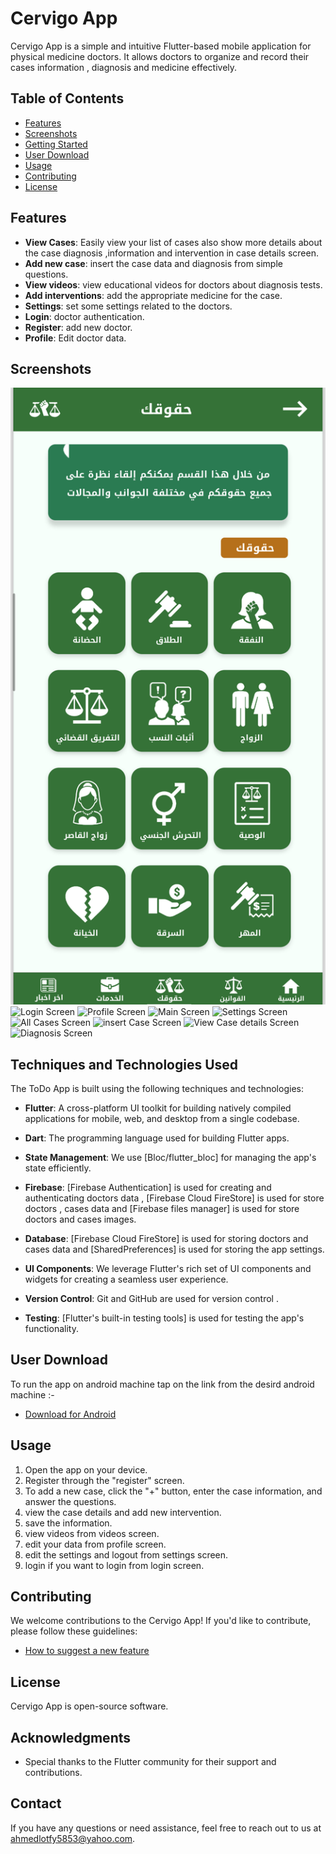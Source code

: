# Cervigo App

Cervigo App is a simple and intuitive Flutter-based mobile application for physical medicine doctors. It allows doctors to organize and record their cases information , diagnosis and medicine effectively.

## Table of Contents
- [Features](#features)
- [Screenshots](#screenshots)
- [Getting Started](#getting-started)
- [User Download](#user-download)
- [Usage](#usage)
- [Contributing](#contributing)
- [License](#license)

## Features
- **View Cases**: Easily view your list of cases also show more details about the case diagnosis ,information and intervention in case details screen.
- **Add new case**: insert the case data and diagnosis from simple questions.
- **View videos**: view educational videos for doctors about diagnosis tests.
- **Add interventions**: add the appropriate medicine for the case.
- **Settings**: set some settings related to the doctors.
- **Login**: doctor authentication.
- **Register**: add new doctor.
- **Profile**: Edit doctor data.

## Screenshots
![Register Screen](screenshots/empty_new_tasks_Screen.jpeg)
![Login Screen](screenshots/new_tasks_Screen.png)
![Profile Screen](screenshots/done_tasks_screen.png)
![Main Screen](screenshots/archived_tasks_screen.png)
![Settings Screen ](screenshots/insert_task.png)
![All Cases Screen](screenshots/time_picker.png)
![insert Case Screen](screenshots/date_picker.png)
![View Case details Screen](screenshots/form_validation.png)
![Diagnosis Screen](screenshots/form_validation.png)

## Techniques and Technologies Used
The ToDo App is built using the following techniques and technologies:

- **Flutter**: A cross-platform UI toolkit for building natively compiled applications for mobile, web, and desktop from a single codebase.

- **Dart**: The programming language used for building Flutter apps.

- **State Management**: We use [Bloc/flutter_bloc] for managing the app's state efficiently.

- **Firebase**: [Firebase Authentication] is used for creating and authenticating doctors data , [Firebase Cloud FireStore] is used for store doctors , cases data and [Firebase files manager] is used for store doctors and cases images.

- **Database**: [Firebase Cloud FireStore] is used for storing doctors and cases data and [SharedPreferences] is used for storing the app settings.

- **UI Components**: We leverage Flutter's rich set of UI components and widgets for creating a seamless user experience.

- **Version Control**: Git and GitHub are used for version control .

- **Testing**: [Flutter's built-in testing tools] is used for testing the app's functionality.

## User Download
To run the app on android machine tap on the link from the desird android machine :-
- [Download for Android](https://drive.google.com/file/d/1jWr_3xa5ctrglg9HjnAX80rbRULODau3/view?usp=sharing)

## Usage
1. Open the app on your device.
2. Register through  the "register" screen.
3. To add a new case, click the "+" button, enter the case information, and answer the questions.
4. view the case details and add new intervention.
5. save the information.
6. view videos from videos screen.
7. edit your data from profile screen.
8. edit the settings and logout from settings screen.
9. login if you want to login from login screen.

## Contributing
We welcome contributions to the Cervigo App! If you'd like to contribute, please follow these guidelines:

- [How to suggest a new feature](CONTRIBUTING.md#suggesting-a-feature)

## License
Cervigo App is open-source software.

## Acknowledgments
- Special thanks to the Flutter community for their support and contributions.

## Contact
If you have any questions or need assistance, feel free to reach out to us at [ahmedlotfy5853@yahoo.com](mailto:ahmedlotfy5853@yahoo.com).
